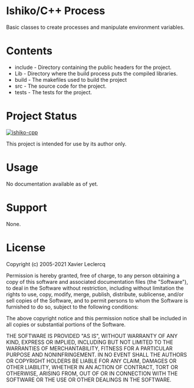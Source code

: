 # Ishiko/C++ Process

Basic classes to create processes and manipulate environment variables.

# Contents

- include - Directory containing the public headers for the project.
- Lib - Directory where the build process puts the compiled libraries.
- build - The makefiles used to build the project
- src - The source code for the project.
- tests - The tests for the project.

# Project Status

[![ishiko-cpp](https://circleci.com/gh/ishiko-cpp/process.svg?style=shield)](https://circleci.com/gh/ishiko-cpp/process)

This project is intended for use by its author only.

# Usage

No documentation available as of yet.

# Support

None.

# License

Copyright (c) 2005-2021 Xavier Leclercq

Permission is hereby granted, free of charge, to any person obtaining a
copy of this software and associated documentation files (the "Software"),
to deal in the Software without restriction, including without limitation
the rights to use, copy, modify, merge, publish, distribute, sublicense,
and/or sell copies of the Software, and to permit persons to whom the
Software is furnished to do so, subject to the following conditions:

The above copyright notice and this permission notice shall be included in
all copies or substantial portions of the Software.

THE SOFTWARE IS PROVIDED "AS IS", WITHOUT WARRANTY OF ANY KIND, EXPRESS OR
IMPLIED, INCLUDING BUT NOT LIMITED TO THE WARRANTIES OF MERCHANTABILITY,
FITNESS FOR A PARTICULAR PURPOSE AND NONINFRINGEMENT. IN NO EVENT SHALL
THE AUTHORS OR COPYRIGHT HOLDERS BE LIABLE FOR ANY CLAIM, DAMAGES OR OTHER
LIABILITY, WHETHER IN AN ACTION OF CONTRACT, TORT OR OTHERWISE, ARISING
FROM, OUT OF OR IN CONNECTION WITH THE SOFTWARE OR THE USE OR OTHER DEALINGS
IN THE SOFTWARE.
